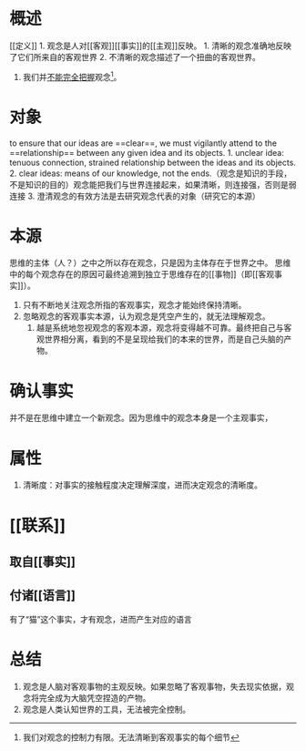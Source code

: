 # 概述
[[定义]] 
	1. 观念是人对[[客观]][[事实]]的[[主观]]反映。
		1. 清晰的观念准确地反映了它们所来自的客观世界
		2. 不清晰的观念描述了一个扭曲的客观世界。

1. 我们并<u>不能完全把握</u>观念[^3]。
# 对象
to ensure that our ideas are ==clear==, we must vigilantly attend to the ==relationship== between any given idea and its objects.
	1. unclear idea: tenuous connection, strained relationship between the ideas and its objects.
	2. clear ideas: means of our knowledge, not the ends.（观念是知识的手段，不是知识的目的）观念能把我们与世界连接起来，如果清晰，则连接强，否则是弱连接
	3. 澄清观念的有效方法是去研究观念代表的对象（研究它的本源）
# 本源
思维的主体（人？）之中之所以存在观念，只是因为主体存在于世界之中。
思维中的每个观念存在的原因可最终追溯到独立于思维存在的[[事物]]（即[[客观事实]]）。
1. 只有不断地关注观念所指的客观事实，观念才能始终保持清晰。
2. 忽略观念的客观事实本源，认为观念是凭空产生的，就无法理解观念。
	1. 越是系统地忽视观念的客观本源，观念将变得越不可靠。最终把自己与客观世界相分离，看到的不是呈现给我们的本来的世界，而是自己头脑的产物。

# 确认事实
并不是在思维中建立一个新观念。因为思维中的观念本身是一个主观事实，
# 属性
1. 清晰度：对事实的接触程度决定理解深度，进而决定观念的清晰度。
# [[联系]] 
## 取自[[事实]] 
## 付诸[[语言]] 
有了“猫”这个事实，才有观念，进而产生对应的语言

# 总结
1. 观念是人脑对客观事物的主观反映。如果忽略了客观事物，失去现实依据，观念将完全成为大脑凭空捏造的产物。
2. 观念是人类认知世界的工具，无法被完全控制。

[^1]: 每个观念都源于对事实的描摹，但真实存在的事物却独立于观念之外。
[^2]: 如何检验观念是否正确反映了它和它的对象之间的关系？
[^3]: 我们对观念的控制力有限。无法清晰到客观事实的每个细节